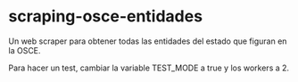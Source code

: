 # scraping-osce-entidades

Un web scraper para obtener todas las entidades del estado que figuran en la OSCE.

Para hacer un test, cambiar la variable TEST_MODE a true y los workers a 2.
